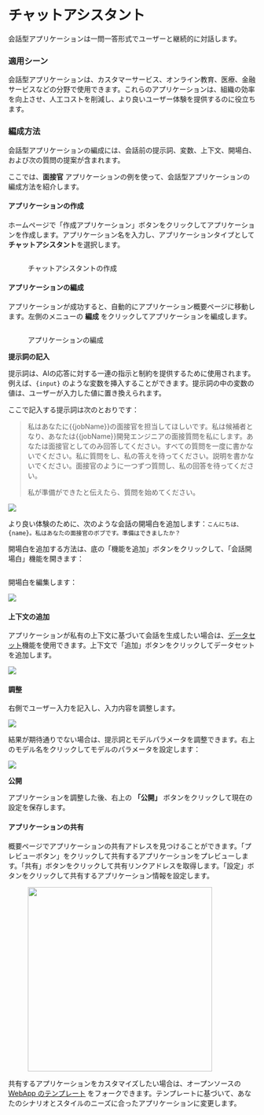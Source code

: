 # チャットアシスタント

会話型アプリケーションは一問一答形式でユーザーと継続的に対話します。

### 適用シーン

会話型アプリケーションは、カスタマーサービス、オンライン教育、医療、金融サービスなどの分野で使用できます。これらのアプリケーションは、組織の効率を向上させ、人工コストを削減し、より良いユーザー体験を提供するのに役立ちます。

### 編成方法

会話型アプリケーションの編成には、会話前の提示詞、変数、上下文、開場白、および次の質問の提案が含まれます。

ここでは、**面接官** アプリケーションの例を使って、会話型アプリケーションの編成方法を紹介します。

#### アプリケーションの作成

ホームページで「作成アプリケーション」ボタンをクリックしてアプリケーションを作成します。アプリケーション名を入力し、アプリケーションタイプとして**チャットアシスタント**を選択します。

<figure><img src="../../.gitbook/assets/image (245).png" alt=""><figcaption><p>チャットアシスタントの作成</p></figcaption></figure>

#### アプリケーションの編成

アプリケーションが成功すると、自動的にアプリケーション概要ページに移動します。左側のメニューの **編成** をクリックしてアプリケーションを編成します。

<figure><img src="../../.gitbook/assets/image (10).png" alt=""><figcaption><p>アプリケーションの編成</p></figcaption></figure>

**提示詞の記入**

提示詞は、AIの応答に対する一連の指示と制約を提供するために使用されます。例えば、`{input}` のような変数を挿入することができます。提示詞の中の変数の値は、ユーザーが入力した値に置き換えられます。

ここで記入する提示詞は次のとおりです：

> 私はあなたに\{{jobName\}}の面接官を担当してほしいです。私は候補者となり、あなたは\{{jobName\}}開発エンジニアの面接質問を私にします。あなたは面接官としてのみ回答してください。すべての質問を一度に書かないでください。私に質問をし、私の答えを待ってください。説明を書かないでください。面接官のように一つずつ質問し、私の回答を待ってください。
>
> 私が準備ができたと伝えたら、質問を始めてください。

![](<../../.gitbook/assets/image (80).png>)

より良い体験のために、次のような会話の開場白を追加します：`こんにちは、{name}。私はあなたの面接官のボブです。準備はできましたか？`

開場白を追加する方法は、底の「機能を追加」ボタンをクリックして、「会話開場白」機能を開きます：

<figure><img src="../../.gitbook/assets/image (246).png" alt=""><figcaption></figcaption></figure>

開場白を編集します：

![](<../../.gitbook/assets/image (28).png>)

#### 上下文の追加

アプリケーションが私有の上下文に基づいて会話を生成したい場合は、[データセット](../knowledge-base/)機能を使用できます。上下文で「追加」ボタンをクリックしてデータセットを追加します。

![](<../../.gitbook/assets/image (108).png>)

#### **調整**

右側でユーザー入力を記入し、入力内容を調整します。

![](<../../.gitbook/assets/image (67).png>)

結果が期待通りでない場合は、提示詞とモデルパラメータを調整できます。右上のモデル名をクリックしてモデルのパラメータを設定します：

![](<../../.gitbook/assets/image (76).png>)

**公開**

アプリケーションを調整した後、右上の **「公開」** ボタンをクリックして現在の設定を保存します。

#### アプリケーションの共有

概要ページでアプリケーションの共有アドレスを見つけることができます。「プレビューボタン」をクリックして共有するアプリケーションをプレビューします。「共有」ボタンをクリックして共有リンクアドレスを取得します。「設定」ボタンをクリックして共有するアプリケーション情報を設定します。

<figure><img src="../../.gitbook/assets/image (54).png" alt="" width="375"><figcaption></figcaption></figure>

共有するアプリケーションをカスタマイズしたい場合は、オープンソースの [WebApp のテンプレート](https://github.com/langgenius/webapp-conversation) をフォークできます。テンプレートに基づいて、あなたのシナリオとスタイルのニーズに合ったアプリケーションに変更します。